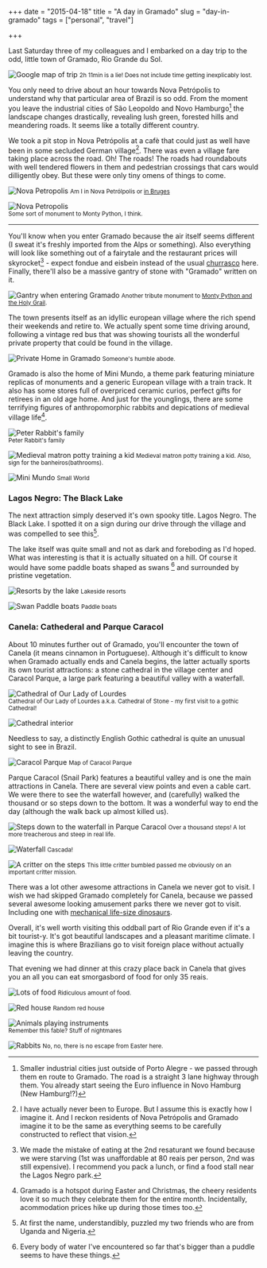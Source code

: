 +++
date = "2015-04-18"
title = "A day in Gramado"
slug = "day-in-gramado"
tags = ["personal", "travel"]

+++

Last Saturday three of my colleagues and I embarked on a day trip to the odd, little town of Gramado, Rio Grande du Sol.

![Google map of trip](http://i.imgur.com/4mshU4Ml.png)
<small>2h 11min is a lie! Does not include time getting inexplicably lost.</small>

You only need to drive about an hour towards Nova Petrópolis to understand why that particular area of Brazil is so odd. From the moment you leave the industrial cities of São Leopoldo and Novo Hamburgo[^cities] the landscape changes drastically, revealing lush green, forested hills and meandering roads. It seems like a totally different country.

We took a pit stop in Nova Petrópolis at a cafè that could just as well have been in some secluded German village[^europe]. There was even a village fare taking place across the road. Oh! The roads! The roads had roundabouts with well tendered flowers in them and pedestrian crossings that cars would dilligently obey. But these were only tiny omens of things to come.

![Nova Petropolis](http://i.imgur.com/9HfNwIml.jpg)
<small>Am I in Nova Petrólpolis or [in Bruges](http://www.imdb.com/title/tt0780536/)</small>

![Nova Petropolis](http://i.imgur.com/5X9XbhEl.jpg)<br/>
<small>Some sort of monument to Monty Python, I think.</small>

---

You'll know when you enter Gramado because the air itself seems different (I sweat it's freshly imported from the Alps or something). Also everything will look like something out of a fairytale and the restaurant prices will skyrocket[^caro] - expect fondue and eisbein instead of the usual [churrasco](https://en.wikipedia.org/wiki/Churrasco) here. Finally, there'll also be a massive gantry of stone with "Gramado" written on it.

![Gantry when entering Gramado](http://i.imgur.com/JGNTSMBl.jpg)
<small>Another tribute monument to [Monty Python and the Holy Grail](https://www.youtube.com/watch?v=A8yjNbcKkNY).</small>

The town presents itself as an idyllic european village where the rich spend their weekends and retire to. We actually spent some time driving around, following a vintage red bus that was showing tourists all the wonderful private property that could be found in the village.

![Private Home in Gramado](http://i.imgur.com/qHqmrztl.jpg)
<small>Someone's humble abode.</small>

Gramado is also the home of Mini Mundo, a theme park featuring miniature replicas of monuments and a generic European village with a train track. It also has some stores full of overpriced ceramic curios, perfect gifts for retirees in an old age home. And just for the younglings, there are some terrifying figures of anthropomorphic rabbits and depications of medieval village life[^holidays].

![Peter Rabbit's family](http://i.imgur.com/s25KOWel.jpg)<br/>
<small>Peter Rabbit's family</small>

![Medieval matron potty training a kid](http://i.imgur.com/gL1LDMtl.jpg)
<small>Medieval matron potty training a kid. Also, sign for the banheiros(bathrooms).</small>

![Mini Mundo](http://i.imgur.com/ZNNdrcCl.jpg)
<small>Small World</small>

### Lagos Negro: The Black Lake
The next attraction simply deserved it's own spooky title. Lagos Negro. The Black Lake. I spotted it on a sign during our drive through the village and was compelled to see this[^lagos negro].

The lake itself was quite small and not as dark and foreboding as I'd hoped. What was interesting is that it is actually situated on a hill. Of course it would have some paddle boats shaped as swans [^paddle boats] and surrounded by pristine vegetation. 

![Resorts by the lake](http://i.imgur.com/tH5mA7El.jpg)
<small>Lakeside resorts</small>

![Swan Paddle boats](http://i.imgur.com/wEKJdM7l.jpg)
<small>Paddle boats</small>

### Canela: Cathederal and Parque Caracol

About 10 minutes further out of Gramado, you'll encounter the town of Canela (it means cinnamon in Portuguese). Although it's difficult to know when Gramado actually ends and Canela begins, the latter actually sports its own tourist attractions: a stone cathedral in the village center and Caracol Parque, a large park featuring a beautiful valley with a waterfall.

![Cathedral of Our Lady of Lourdes](http://i.imgur.com/DMXHPL4l.jpg)<br/>
<small>Cathedral of Our Lady of Lourdes a.k.a. Cathedral of Stone - my first visit to a gothic Cathedral!</small>

![Cathedral interior](http://i.imgur.com/hotRgh6l.jpg)

Needless to say, a distinctly English Gothic cathedral is quite an unusual sight to see in Brazil.

![Caracol Parque](http://i.imgur.com/HQo0dsOl.jpg)
<small>Map of Caracol Parque</small>

Parque Caracol (Snail Park) features a beautiful valley and is one the main attractions in Canela. There are several view points and even a cable cart. We were there to see the waterfall however, and (carefully) walked the thousand or so steps down to the bottom. It was a wonderful way to end the day (although the walk back up almost killed us).

![Steps down to the waterfall in Parque Caracol](http://i.imgur.com/cPApFMcl.jpg)
<small>Over a thousand steps! A lot more treacherous and steep in real life.</small>

![Waterfall](http://i.imgur.com/FJP1lkil.jpg)
<small>Cascada!</small>

![A critter on the steps](http://i.imgur.com/Hw1PM4El.jpg)
<small>This little critter bumbled passed me obviously on an important critter mission.</small>

There was a lot other awesome attractions in Canela we never got to visit. I wish we had skipped Gramado completely for Canela, because we passed several awesome looking amusement parks there we never got to visit. Including one with [mechanical life-size dinosaurs](https://www.youtube.com/watch?v=2LX0jWKbTpc).

Overall, it's well worth visiting this oddball part of Rio Grande even if it's a bit tourist-y. It's got beautiful landscapes and a pleasant maritime climate. I imagine this is where Brazilians go to visit foreign place without actually leaving the country.

That evening we had dinner at this crazy place back in Canela that gives you an all you can eat smorgasbord of food for only 35 reais.

![Lots of food](http://i.imgur.com/bEBZHr2l.jpg)
<small>Ridiculous amount of food.</small>

![Red house](http://i.imgur.com/1TgqrbLl.jpg)
<small>Random red house</small>

![Animals playing instruments](http://i.imgur.com/aZDijFsl.jpg)<br/>
<small>Remember this fable? Stuff of nightmares</small>

![Rabbits](http://i.imgur.com/nNtMyyql.jpg)
<small>No, no, there is no escape from Easter here.</small>


[^cities]: Smaller industrial cities just outside of Porto Alegre - we passed through them en route to Gramado. The road is a straight 3 lane highway through them. You already start seeing the Euro influence in Novo Hamburg (New Hamburg!?)

[^europe]: I have actually never been to Europe. But I assume this is exactly how I imagine it. And I reckon residents of Nova Petrópolis and Gramado imagine it to be the same as everything seems to be carefully constructed to reflect that vision.

[^caro]: We made the mistake of eating at the 2nd resaturant we found because we were starving (1st was unaffordable at 80 reais per person, 2nd was still expensive). I recommend you pack a lunch, or find a food stall near the Lagos Negro park.

[^holidays]: Gramado is a hotspot during Easter and Christmas, the cheery residents love it so much they celebrate them for the entire month. Incidentally, acommodation prices hike up during those times too.

[^lagos negro]: At first the name, understandibly, puzzled my two friends who are from Uganda and Nigeria.

[^paddle boats]: Every body of water I've encountered so far that's bigger than a puddle seems to have these things.
